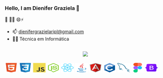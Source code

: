 ### Hello, I am Dienifer Graziela 👋

 🔭 🤔💬 😄⚡
  
- 📫 dienifergrazielaripl@gmail.com
- 👩‍💻 Técnica em Informática

<br>

<div align="center">
  <img src="https://github-readme-stats.vercel.app/api?username=dienifergraziela&show_icons=true&theme=tokyonight" />
</div>

<br>

<div display="inline_block">
  <img align="center" alt="Rafa-HTML" height="30" width="40" src="https://raw.githubusercontent.com/devicons/devicon/master/icons/html5/html5-original.svg">
  <img align="center" alt="Rafa-HTML" height="30" width="40" src="https://raw.githubusercontent.com/devicons/devicon/master/icons/css3/css3-original.svg">
  <img align="center" alt="Rafa-HTML" height="30" width="40" src="https://raw.githubusercontent.com/devicons/devicon/master/icons/javascript/javascript-original.svg">
  <img align="center" alt="Rafa-HTML" height="30" width="40" src="https://raw.githubusercontent.com/devicons/devicon/master/icons/nodejs/nodejs-original.svg">
  <img align="center" alt="Rafa-HTML" height="30" width="40" src="https://raw.githubusercontent.com/devicons/devicon/master/icons/react/react-original.svg">
  <img align="center" alt="Rafa-HTML" height="30" width="40" src="https://raw.githubusercontent.com/devicons/devicon/master/icons/java/java-original.svg">
  <img align="center" alt="Rafa-HTML" height="30" width="40" src="https://raw.githubusercontent.com/devicons/devicon/master/icons/angularjs/angularjs-original.svg">
  <img align="center" alt="Rafa-HTML" height="30" width="40" src="https://raw.githubusercontent.com/devicons/devicon/master/icons/c/c-original.svg">
  <img align="center" alt="Rafa-HTML" height="30" width="40" src="https://raw.githubusercontent.com/devicons/devicon/master/icons/mysql/mysql-original.svg">
  <img align="center" alt="Rafa-HTML" height="30" width="40" src="https://raw.githubusercontent.com/devicons/devicon/master/icons/figma/figma-original.svg">
  <img align="center" alt="Rafa-HTML" height="30" width="40" src="https://raw.githubusercontent.com/devicons/devicon/master/icons/bootstrap/bootstrap-original.svg">
</div>
